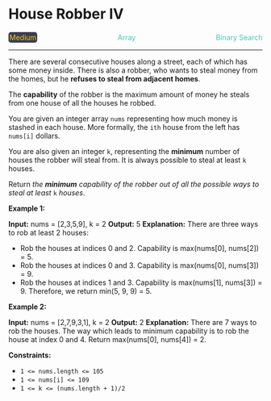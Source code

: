 # House Robber IV

<div style="display: flex; justify-content: space-between; align-items: center">
<div style="color: #fac31d;
padding: 2px; background-color: #3a3f4b; border-radius: 5px;">Medium</div>
<div style="color: #46c6c2">Array</div>
<div style="color: #46c6c2">Binary Search</div>
</div>

---

There are several consecutive houses along a street, each of which has some money inside. There is also a robber, who wants to steal money from the homes, but he **refuses to steal from adjacent homes**.

The **capability** of the robber is the maximum amount of money he steals from one house of all the houses he robbed.

You are given an integer array `nums` representing how much money is stashed in each house. More formally, the `ith` house from the left has `nums[i]` dollars.

You are also given an integer `k`, representing the **minimum** number of houses the robber will steal from. It is always possible to steal at least `k` houses.

Return _the **minimum** capability of the robber out of all the possible ways to steal at least_ `k` _houses_.

**Example 1:**

**Input:** nums = \[2,3,5,9\], k = 2
**Output:** 5
**Explanation:** 
There are three ways to rob at least 2 houses:
- Rob the houses at indices 0 and 2. Capability is max(nums\[0\], nums\[2\]) = 5.
- Rob the houses at indices 0 and 3. Capability is max(nums\[0\], nums\[3\]) = 9.
- Rob the houses at indices 1 and 3. Capability is max(nums\[1\], nums\[3\]) = 9.
Therefore, we return min(5, 9, 9) = 5.

**Example 2:**

**Input:** nums = \[2,7,9,3,1\], k = 2
**Output:** 2
**Explanation:** There are 7 ways to rob the houses. The way which leads to minimum capability is to rob the house at index 0 and 4. Return max(nums\[0\], nums\[4\]) = 2.

**Constraints:**

*   `1 <= nums.length <= 105`
*   `1 <= nums[i] <= 109`
*   `1 <= k <= (nums.length + 1)/2`